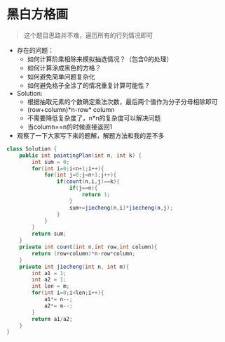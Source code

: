 # 黑白方格画

> 这个题目思路并不难，遍历所有的行列情况即可

* 存在的问题：
  * 如何计算阶乘相除来模拟抽选情况？（包含0的处理）
  * 如何计算涂成黑色的方格？
  * 如何避免简单问题复杂化
  * 如何避免格子全涂了的情况重复计算可能性？
* Solution:
  * 根据抽取元素的个数确定乘法次数，最后两个值作为分子分母相除即可
  * (row+column)*n-row\* column
  * 不需要降低复杂度了，n*n的复杂度可以解决问题
  * 当column==n的时候直接返回1
* 观察了一下大家写下来的题解，解题方法和我的差不多

```java
class Solution {
    public int paintingPlan(int n, int k) {
        int sum = 0;
        for(int i=0;i<n+1;i++){
            for(int j=0;j<n+1;j++){
                if(count(n,i,j)==k){
                    if(j==n){
                        return 1;
                    }
                    sum+=jiecheng(n,i)*jiecheng(n,j);
                }
            }
        }
        return sum;
    }
    private int count(int n,int row,int column){
        return (row+column)*n-row*column;
    }
    private int jiecheng(int n, int m){
        int a1 = 1;
        int a2 = 1;
        int len = m;
        for(int i=0;i<len;i++){
            a1*= n--;
            a2*= m--;
        }
        return a1/a2;
    }
}
```

